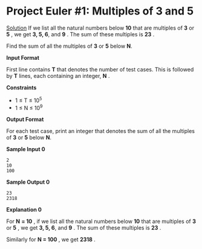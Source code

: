 # Project Euler #1: Multiples of 3 and 5
[Solution](https://github.com/zhaohanson1/project_euler_plus/blob/master/1%20-%20Multiples%20of%203%20and%205/solution.md)
If we list all the natural numbers below **10** that are multiples of  **3** or **5**  , we get  **3, 5, 6**, and **9** . The sum of these multiples is **23** .

Find the sum of all the multiples of  **3** or **5**  below  **N**.

**Input Format**

First line contains **T** that denotes the number of test cases. This is followed by **T** lines, each containing an integer, **N** .

**Constraints**
* 1 &le; T &le; 10<sup>5</sup>
* 1 &le; N &le; 10<sup>9</sup>

**Output Format**

For each test case, print an integer that denotes the sum of all the multiples of **3** or   **5** below  **N**.

**Sample Input 0**
```
2
10
100
```

**Sample Output 0**
```
23
2318
```

**Explanation 0**

For **N** **= 10**  , if we list all the natural numbers below **10** that are multiples of **3** or **5**  , we get **3, 5, 6**, and **9** . The sum of these multiples is **23** .

Similarly for **N = 100**   , we get **2318** .
